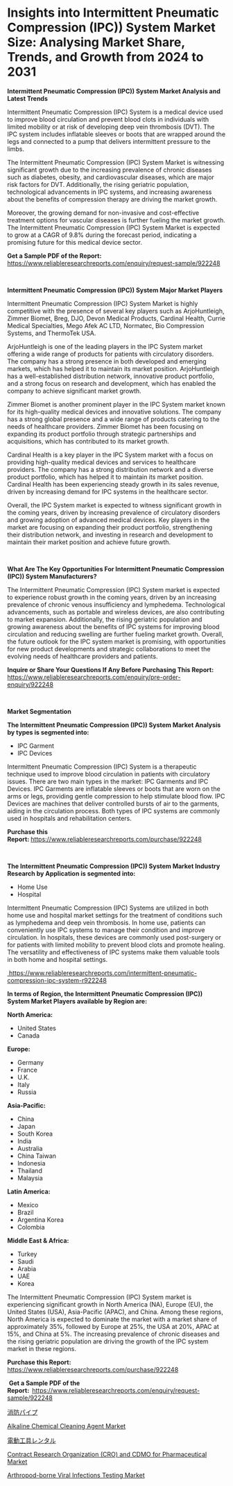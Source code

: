 <p><h1>Insights into Intermittent Pneumatic Compression (IPC)) System Market Size: Analysing Market Share, Trends, and Growth from 2024 to 2031</h1></p><p><strong>Intermittent Pneumatic Compression (IPC)) System Market Analysis and Latest Trends</strong></p>
<p><p>Intermittent Pneumatic Compression (IPC) System is a medical device used to improve blood circulation and prevent blood clots in individuals with limited mobility or at risk of developing deep vein thrombosis (DVT). The IPC system includes inflatable sleeves or boots that are wrapped around the legs and connected to a pump that delivers intermittent pressure to the limbs.</p><p>The Intermittent Pneumatic Compression (IPC) System Market is witnessing significant growth due to the increasing prevalence of chronic diseases such as diabetes, obesity, and cardiovascular diseases, which are major risk factors for DVT. Additionally, the rising geriatric population, technological advancements in IPC systems, and increasing awareness about the benefits of compression therapy are driving the market growth.</p><p>Moreover, the growing demand for non-invasive and cost-effective treatment options for vascular diseases is further fueling the market growth. The Intermittent Pneumatic Compression (IPC) System Market is expected to grow at a CAGR of 9.8% during the forecast period, indicating a promising future for this medical device sector.</p></p>
<p><strong>Get a Sample PDF of the Report:&nbsp;</strong> <a href="https://www.reliableresearchreports.com/enquiry/request-sample/922248">https://www.reliableresearchreports.com/enquiry/request-sample/922248</a></p>
<p>&nbsp;</p>
<p><strong>Intermittent Pneumatic Compression (IPC)) System Major Market Players</strong></p>
<p><p>Intermittent Pneumatic Compression (IPC) System Market is highly competitive with the presence of several key players such as ArjoHuntleigh, Zimmer Biomet, Breg, DJO, Devon Medical Products, Cardinal Health, Currie Medical Specialties, Mego Afek AC LTD, Normatec, Bio Compression Systems, and ThermoTek USA.</p><p>ArjoHuntleigh is one of the leading players in the IPC System market offering a wide range of products for patients with circulatory disorders. The company has a strong presence in both developed and emerging markets, which has helped it to maintain its market position. ArjoHuntleigh has a well-established distribution network, innovative product portfolio, and a strong focus on research and development, which has enabled the company to achieve significant market growth.</p><p>Zimmer Biomet is another prominent player in the IPC System market known for its high-quality medical devices and innovative solutions. The company has a strong global presence and a wide range of products catering to the needs of healthcare providers. Zimmer Biomet has been focusing on expanding its product portfolio through strategic partnerships and acquisitions, which has contributed to its market growth.</p><p>Cardinal Health is a key player in the IPC System market with a focus on providing high-quality medical devices and services to healthcare providers. The company has a strong distribution network and a diverse product portfolio, which has helped it to maintain its market position. Cardinal Health has been experiencing steady growth in its sales revenue, driven by increasing demand for IPC systems in the healthcare sector.</p><p>Overall, the IPC System market is expected to witness significant growth in the coming years, driven by increasing prevalence of circulatory disorders and growing adoption of advanced medical devices. Key players in the market are focusing on expanding their product portfolio, strengthening their distribution network, and investing in research and development to maintain their market position and achieve future growth.</p></p>
<p>&nbsp;</p>
<p><strong>What Are The Key Opportunities For Intermittent Pneumatic Compression (IPC)) System Manufacturers?</strong></p>
<p><p>The Intermittent Pneumatic Compression (IPC) System market is expected to experience robust growth in the coming years, driven by an increasing prevalence of chronic venous insufficiency and lymphedema. Technological advancements, such as portable and wireless devices, are also contributing to market expansion. Additionally, the rising geriatric population and growing awareness about the benefits of IPC systems for improving blood circulation and reducing swelling are further fueling market growth. Overall, the future outlook for the IPC system market is promising, with opportunities for new product developments and strategic collaborations to meet the evolving needs of healthcare providers and patients.</p></p>
<p><strong>Inquire or Share Your Questions If Any Before Purchasing This Report:</strong> <a href="https://www.reliableresearchreports.com/enquiry/pre-order-enquiry/922248">https://www.reliableresearchreports.com/enquiry/pre-order-enquiry/922248</a></p>
<p>&nbsp;</p>
<p><strong>Market Segmentation</strong></p>
<p><strong>The Intermittent Pneumatic Compression (IPC)) System Market Analysis by types is segmented into:</strong></p>
<p><ul><li>IPC Garment</li><li>IPC Devices</li></ul></p>
<p><p>Intermittent Pneumatic Compression (IPC) System is a therapeutic technique used to improve blood circulation in patients with circulatory issues. There are two main types in the market: IPC Garments and IPC Devices. IPC Garments are inflatable sleeves or boots that are worn on the arms or legs, providing gentle compression to help stimulate blood flow. IPC Devices are machines that deliver controlled bursts of air to the garments, aiding in the circulation process. Both types of IPC systems are commonly used in hospitals and rehabilitation centers.</p></p>
<p><strong>Purchase this Report:&nbsp;</strong><a href="https://www.reliableresearchreports.com/purchase/922248">https://www.reliableresearchreports.com/purchase/922248</a></p>
<p>&nbsp;</p>
<p><strong>The Intermittent Pneumatic Compression (IPC)) System Market Industry Research by Application is segmented into:</strong></p>
<p><ul><li>Home Use</li><li>Hospital</li></ul></p>
<p><p>Intermittent Pneumatic Compression (IPC) Systems are utilized in both home use and hospital market settings for the treatment of conditions such as lymphedema and deep vein thrombosis. In home use, patients can conveniently use IPC systems to manage their condition and improve circulation. In hospitals, these devices are commonly used post-surgery or for patients with limited mobility to prevent blood clots and promote healing. The versatility and effectiveness of IPC systems make them valuable tools in both home and hospital settings.</p></p>
<p><a href="https://www.reliableresearchreports.com/intermittent-pneumatic-compression-ipc-system-r922248">&nbsp;https://www.reliableresearchreports.com/intermittent-pneumatic-compression-ipc-system-r922248</a></p>
<p><strong>In terms of Region, the Intermittent Pneumatic Compression (IPC)) System Market Players available by Region are:</strong></p>
<p>
    <p> <strong> North America: </strong>
        <ul>
            <li>United States</li>
            <li>Canada</li>
        </ul>
        </p> 
    <p> <strong> Europe: </strong>
        <ul>
            <li>Germany</li>
            <li>France</li>
            <li>U.K.</li>
            <li>Italy</li>
            <li>Russia</li>
        </ul>
        </p> 
    <p> <strong> Asia-Pacific: </strong>
        <ul>
            <li>China</li>
            <li>Japan</li>
            <li>South Korea</li>
            <li>India</li>
            <li>Australia</li>
            <li>China Taiwan</li>
            <li>Indonesia</li>
            <li>Thailand</li>
            <li>Malaysia</li>
        </ul>
        </p> 
    <p> <strong> Latin America: </strong>
        <ul>
            <li>Mexico</li>
            <li>Brazil</li>
            <li>Argentina Korea</li>
            <li>Colombia</li>
        </ul>
        </p> 
    <p> <strong> Middle East & Africa: </strong>
        <ul>
            <li>Turkey</li>
            <li>Saudi</li>
            <li>Arabia</li>
            <li>UAE</li>
            <li>Korea</li>
        </ul>
    </p>
    </p>
<p><p>The Intermittent Pneumatic Compression (IPC) System market is experiencing significant growth in North America (NA), Europe (EU), the United States (USA), Asia-Pacific (APAC), and China. Among these regions, North America is expected to dominate the market with a market share of approximately 35%, followed by Europe at 25%, the USA at 20%, APAC at 15%, and China at 5%. The increasing prevalence of chronic diseases and the rising geriatric population are driving the growth of the IPC system market in these regions.</p></p>
<p><strong>Purchase this Report: </strong><a href="https://www.reliableresearchreports.com/purchase/922248">https://www.reliableresearchreports.com/purchase/922248</a></p>
<p>&nbsp;<strong>Get a Sample PDF of the Report:&nbsp;&nbsp;</strong><a href="https://www.reliableresearchreports.com/enquiry/request-sample/922248">https://www.reliableresearchreports.com/enquiry/request-sample/922248</a></p>
<p><strong></strong></p>
<p><p><a href="https://github.com/EstaSprer20231/Market-Research-Report-List-1/blob/main/118910847285.md">消防パイプ</a></p><p><a href="https://issuu.com/reportprime-2/docs/alkaline-chemical-cleaning-agent-market-size-2030.">Alkaline Chemical Cleaning Agent Market</a></p><p><a href="https://github.com/klon646/Market-Research-Report-List-1/blob/main/743952147286.md">電動工具レンタル</a></p><p><a href="https://github.com/Angelnienowdseej3e45z3p8c/Market-Research-Report-List-2/blob/main/contract-research-organization-cro-and-cdmo-for-pharmaceutical-market.md">Contract Research Organization (CRO) and CDMO for Pharmaceutical Market</a></p><p><a href="https://github.com/angeliabkratze/Market-Research-Report-List-1/blob/main/arthropod-borne-viral-infections-testing-market.md">Arthropod-borne Viral Infections Testing Market</a></p></p>